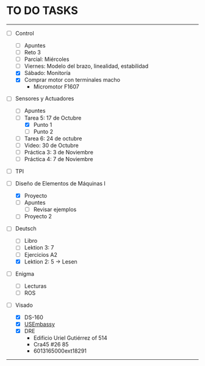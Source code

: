 # TO DO TASKS 


---

- [ ] Control
	- [ ] Apuntes
	- [ ] Reto 3
	- [ ] Parcial: Miércoles
	- [ ] Viernes: Modelo del brazo, linealidad, estabilidad
	- [x] Sábado: Monitoría
	- [x] Comprar motor con terminales macho
		- Micromotor F1607
		
- [ ] Sensores y Actuadores
	- [ ] Apuntes
	- [ ] Tarea 5: 17 de Octubre
		- [x] Punto 1
		- [ ] Punto 2
	- [ ] Tarea 6: 24 de octubre
	- [ ] Video: 30 de Octubre
	- [ ] Práctica 3: 3 de Noviembre
	- [ ] Práctica 4: 7 de Noviembre
	
- [ ] TPI

- [ ] Diseño de Elementos de Máquinas I
	- [x] Proyecto
	- [ ] Apuntes
		- [ ] Revisar ejemplos
	- [ ] Proyecto 2

- [ ] Deutsch
	- [ ] Libro
	- [ ] Lektion 3: 7
	- [ ] Ejercicios A2
	- [x] Lektion 2: 5 -> Lesen

 - [ ] Enigma
	 - [ ] Lecturas
	 - [ ] ROS

 - [ ] Visado
	 - [x] DS-160
	 - [x] [USEmbassy](https://www.usembassy.gov/)
	 - [x] DRE
		 - Edificio Uriel Gutiérrez of 514
		 - Cra45 #26 85
		 - 6013165000ext18291

---











